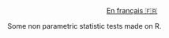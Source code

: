 <div style="text-align: center">
<a href="README.md">En français 🇫🇷</a>
</div>

Some non parametric statistic tests made on R.
